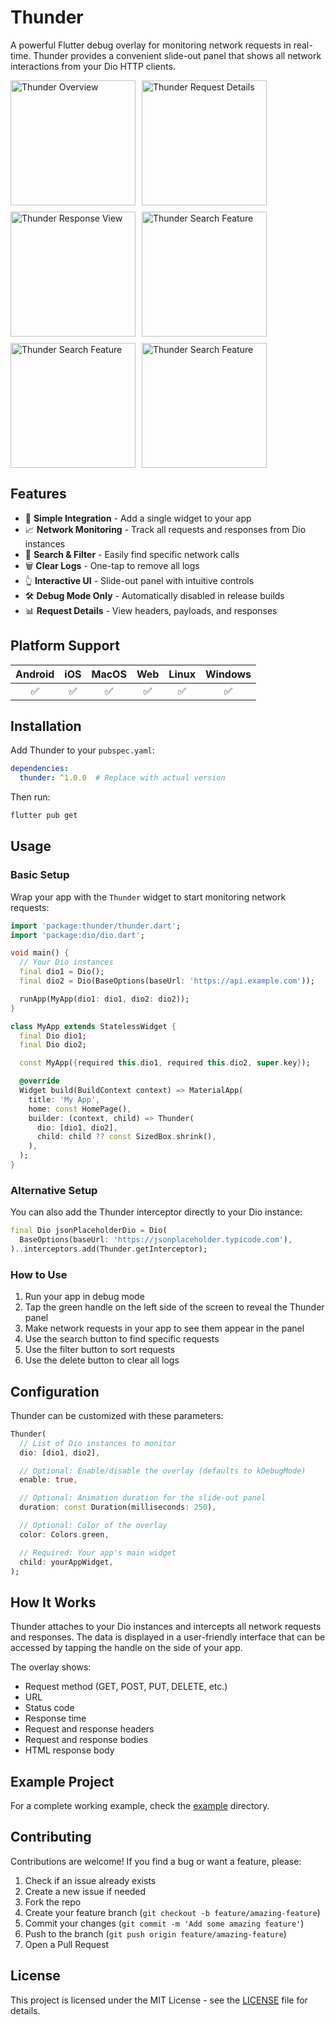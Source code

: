 # Thunder

A powerful Flutter debug overlay for monitoring network requests in real-time. Thunder provides a convenient slide-out panel that shows all network interactions from your Dio HTTP clients.

<div style="display: flex; flex-direction: row; flex-wrap: wrap; gap: 10px;">
  <img src="https://github.com/Miracle-Blue/thunder/raw/main/screenshots/screenshot_1.png" width="200" alt="Thunder Overview">
  <img src="https://github.com/Miracle-Blue/thunder/raw/main/screenshots/screenshot_2.png" width="200" alt="Thunder Request Details">
  <img src="https://github.com/Miracle-Blue/thunder/raw/main/screenshots/screenshot_3.png" width="200" alt="Thunder Response View">
  <img src="https://github.com/Miracle-Blue/thunder/raw/main/screenshots/screenshot_4.png" width="200" alt="Thunder Search Feature">
  <img src="https://github.com/Miracle-Blue/thunder/raw/main/screenshots/screenshot_5.png" width="200" alt="Thunder Search Feature">
  <img src="https://github.com/Miracle-Blue/thunder/raw/main/screenshots/screenshot_6.png" width="200" alt="Thunder Search Feature">
</div>


## Features

- 📱 **Simple Integration** - Add a single widget to your app
- 📈 **Network Monitoring** - Track all requests and responses from Dio instances
- 🔎 **Search & Filter** - Easily find specific network calls
- 🗑️ **Clear Logs** - One-tap to remove all logs
- 👆 **Interactive UI** - Slide-out panel with intuitive controls
- 🛠️ **Debug Mode Only** - Automatically disabled in release builds
- 📊 **Request Details** - View headers, payloads, and responses

## Platform Support

| Android |  iOS  | MacOS |  Web  | Linux | Windows |
| :-----: | :---: | :---: | :---: | :---: | :-----: |
|✅|✅|✅|✅|✅|✅|

## Installation

Add Thunder to your `pubspec.yaml`:

```yaml
dependencies:
  thunder: ^1.0.0  # Replace with actual version
```

Then run:

```bash
flutter pub get
```

## Usage

### Basic Setup

Wrap your app with the `Thunder` widget to start monitoring network requests:

```dart
import 'package:thunder/thunder.dart';
import 'package:dio/dio.dart';

void main() {
  // Your Dio instances
  final dio1 = Dio();
  final dio2 = Dio(BaseOptions(baseUrl: 'https://api.example.com'));

  runApp(MyApp(dio1: dio1, dio2: dio2));
}

class MyApp extends StatelessWidget {
  final Dio dio1;
  final Dio dio2;

  const MyApp({required this.dio1, required this.dio2, super.key});

  @override
  Widget build(BuildContext context) => MaterialApp(
    title: 'My App',
    home: const HomePage(),
    builder: (context, child) => Thunder(
      dio: [dio1, dio2],
      child: child ?? const SizedBox.shrink(),
    ),
  );
}
```
### Alternative Setup

You can also add the Thunder interceptor directly to your Dio instance:
```dart
final Dio jsonPlaceholderDio = Dio(
  BaseOptions(baseUrl: 'https://jsonplaceholder.typicode.com'),
)..interceptors.add(Thunder.getInterceptor);
```

### How to Use

1. Run your app in debug mode
2. Tap the green handle on the left side of the screen to reveal the Thunder panel
3. Make network requests in your app to see them appear in the panel
4. Use the search button to find specific requests
5. Use the filter button to sort requests
6. Use the delete button to clear all logs

## Configuration

Thunder can be customized with these parameters:

```dart
Thunder(
  // List of Dio instances to monitor
  dio: [dio1, dio2],

  // Optional: Enable/disable the overlay (defaults to kDebugMode)
  enable: true,

  // Optional: Animation duration for the slide-out panel
  duration: const Duration(milliseconds: 250),

  // Optional: Color of the overlay
  color: Colors.green,

  // Required: Your app's main widget
  child: yourAppWidget,
);
```

## How It Works

Thunder attaches to your Dio instances and intercepts all network requests and responses. The data is displayed in a user-friendly interface that can be accessed by tapping the handle on the side of your app.

The overlay shows:
- Request method (GET, POST, PUT, DELETE, etc.)
- URL
- Status code
- Response time
- Request and response headers
- Request and response bodies
- HTML response body

## Example Project

For a complete working example, check the [example](https://github.com/Miracle-Blue/thunder/blob/dev/example/lib/main.dart) directory.

## Contributing

Contributions are welcome! If you find a bug or want a feature, please:

1. Check if an issue already exists
2. Create a new issue if needed
3. Fork the repo
4. Create your feature branch (`git checkout -b feature/amazing-feature`)
5. Commit your changes (`git commit -m 'Add some amazing feature'`)
6. Push to the branch (`git push origin feature/amazing-feature`)
7. Open a Pull Request

## License

This project is licensed under the MIT License - see the [LICENSE](https://github.com/Miracle-Blue/thunder/blob/main/LICENSE) file for details.

